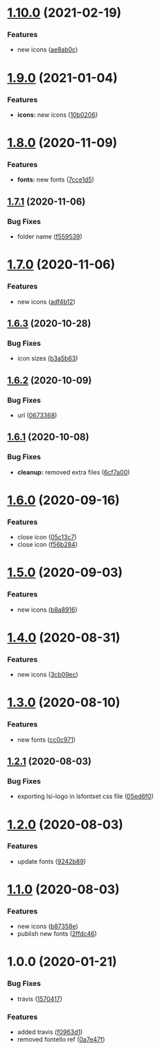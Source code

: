 # [1.10.0](https://github.com/LabShare/ls-font/compare/v1.9.0...v1.10.0) (2021-02-19)


### Features

* new icons ([ae8ab0c](https://github.com/LabShare/ls-font/commit/ae8ab0cf1bdf79a7e39c399b3d7e666f3e9ea94a))

# [1.9.0](https://github.com/LabShare/ls-font/compare/v1.8.0...v1.9.0) (2021-01-04)


### Features

* **icons:** new icons ([10b0206](https://github.com/LabShare/ls-font/commit/10b020621a2c02b77a5caf45c74282fee9f48dfe))

# [1.8.0](https://github.com/LabShare/ls-font/compare/v1.7.1...v1.8.0) (2020-11-09)


### Features

* **fonts:** new fonts ([7cce1d5](https://github.com/LabShare/ls-font/commit/7cce1d5a03c6ee17a9c2be361d5e19435b671685))

## [1.7.1](https://github.com/LabShare/ls-font/compare/v1.7.0...v1.7.1) (2020-11-06)


### Bug Fixes

* folder name ([f559539](https://github.com/LabShare/ls-font/commit/f559539bbbac9a0a4c8f038c84666b1a98bf9e41))

# [1.7.0](https://github.com/LabShare/ls-font/compare/v1.6.3...v1.7.0) (2020-11-06)


### Features

* new icons ([adf4b12](https://github.com/LabShare/ls-font/commit/adf4b12e8d5ece3204238c39d218fee60b812226))

## [1.6.3](https://github.com/LabShare/ls-font/compare/v1.6.2...v1.6.3) (2020-10-28)


### Bug Fixes

* icon sizes ([b3a5b63](https://github.com/LabShare/ls-font/commit/b3a5b63489dbb062ee64e32e8f81ce1a2a84c7f7))

## [1.6.2](https://github.com/LabShare/ls-font/compare/v1.6.1...v1.6.2) (2020-10-09)


### Bug Fixes

* url ([0673368](https://github.com/LabShare/ls-font/commit/0673368b569dc51b78f555c47a54e4b6c64ea972))

## [1.6.1](https://github.com/LabShare/ls-font/compare/v1.6.0...v1.6.1) (2020-10-08)


### Bug Fixes

* **cleanup:** removed extra files ([6cf7a00](https://github.com/LabShare/ls-font/commit/6cf7a00a9cbff107bfa9dcc5689e9f329e78c3e3))

# [1.6.0](https://github.com/LabShare/ls-font/compare/v1.5.0...v1.6.0) (2020-09-16)


### Features

* close icon ([05c13c7](https://github.com/LabShare/ls-font/commit/05c13c76668dc752e93b44fbfe5d3507bfbfadf1))
* close icon ([f56b284](https://github.com/LabShare/ls-font/commit/f56b284da281d7bf87493f61a3a1aa0188d45740))

# [1.5.0](https://github.com/LabShare/ls-font/compare/v1.4.0...v1.5.0) (2020-09-03)


### Features

* new icons ([b8a8916](https://github.com/LabShare/ls-font/commit/b8a89168b5884fdfd8e4b6bb80728c54a75c4315))

# [1.4.0](https://github.com/LabShare/ls-font/compare/v1.3.0...v1.4.0) (2020-08-31)


### Features

* new icons ([3cb09ec](https://github.com/LabShare/ls-font/commit/3cb09ec244269fd03dcd91a90ebfa9b808f65da7))

# [1.3.0](https://github.com/LabShare/ls-font/compare/v1.2.1...v1.3.0) (2020-08-10)


### Features

* new fonts ([cc0c971](https://github.com/LabShare/ls-font/commit/cc0c971bebd0814d9867f92b94c082d1067efcef))

## [1.2.1](https://github.com/LabShare/ls-font/compare/v1.2.0...v1.2.1) (2020-08-03)


### Bug Fixes

* exporting lsi-logo in lsfontset css file ([05ed6f0](https://github.com/LabShare/ls-font/commit/05ed6f0a7b7ea6ed08fd41ff91759488f3ece79a))

# [1.2.0](https://github.com/LabShare/ls-font/compare/v1.1.0...v1.2.0) (2020-08-03)


### Features

* update fonts ([9242b89](https://github.com/LabShare/ls-font/commit/9242b8942028513ad1678391fa12cd67c3f1d98b))

# [1.1.0](https://github.com/LabShare/ls-font/compare/v1.0.0...v1.1.0) (2020-08-03)


### Features

* new icons ([b87358e](https://github.com/LabShare/ls-font/commit/b87358e3b62afd7991c506cb3817ea47aad9c0c8))
* publish new fonts ([2ffdc46](https://github.com/LabShare/ls-font/commit/2ffdc46b2beb029d37f28e6bd3543e2785cd122e))

# 1.0.0 (2020-01-21)


### Bug Fixes

* travis ([1570417](https://github.com/LabShare/ls-font/commit/15704175116b48bada26651bb8d0386ab91c958e))


### Features

* added travis ([f0963d1](https://github.com/LabShare/ls-font/commit/f0963d1bdaf7dcb608fb363df7352c035149481d))
* removed fontello ref ([0a7e47f](https://github.com/LabShare/ls-font/commit/0a7e47f026dc66df15e955271fc52c6bbfa4cf69))
